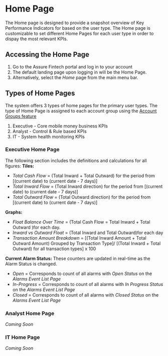 # Home Page
The Home page is designed to provide a snapshot overview of Key Performance Indicators for based on the user type. The Home page is customizable to set different Home Pages for each user type in order to dispay the most relevant KPIs. 

## Accessing the Home Page
1. Go to the Assure Fintech portal and log in to your account
2. The default landing page upon logging in will be the Home Page.
3. Alternatively, select the *Home* page from the main menu bar.

## Types of Home Pages
The system offers 3 types of home pages for the primary user types. The type of Home Page is assigned to each account group using the [Account Groups feature](./Admin.md)
1. Executive - Core mobile money business KPIs 
2. Analyst - Control & Rule based KPIs
3. IT - System health monitoring KPIs

### Executive Home Page
The following section includes the definitions and calculations for all figures:
**Tiles:**
- *Total Cash Flow* = (Total Inward + Total Outward) for the period from [(current date) to (current date - 7 days)]
- *Total Inward Flow* = (Total Inward direction) for the period from [(current date) to (current date - 7 days)]
- *Total Outward Flow* = (Total Outward direction) for the period from [(current date) to (current date - 7 days)]

**Graphs:**
- *Float Balance Over Time* = (Total Cash Flow = Total Inward + Total Outward )for each day.
- *Inward vs Outward Float* = (Total Inward and Total Outward)for each day
- *Transaction Amount Breakdown* = [(Total Inward Amount + Total Outward Amount) Grouped by Transaction Type]/ [(Total Inward + Total Outward) for all transaction types] x 100

**Current Alarm Status:**
These counters are updated in real-time as the Alarm Status is changed. 
- *Open* = Corresponds to count of all alarms with *Open Status* on the *Alarms Event List Page*
- *In-Progress* = Corresponds to count of all alarms with *In Progress Status* on the *Alarms Event List Page*
- *Closed* = Corresponds to count of all alarms with *Closed Status* on the *Alarms Event List Page*

### Analyst Home Page
*Coming Soon*

### IT Home Page
*Coming Soon*
